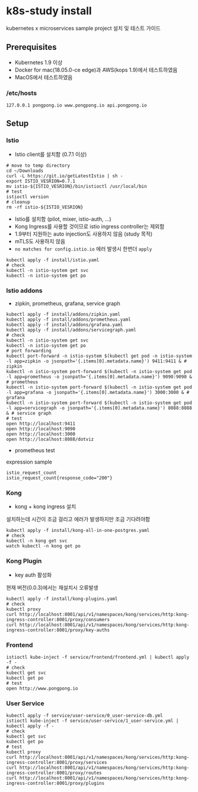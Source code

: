 # k8s-study install

kubernetes x microservices sample project 설치 및 테스트 가이드

## Prerequisites

- Kubernetes 1.9 이상
- Docker for mac(18.05.0-ce edge)과 AWS(kops 1.9)에서 테스트하였음
- MacOS에서 테스트하였음

### /etc/hosts

```
127.0.0.1 pongpong.io www.pongpong.io api.pongpong.io
```

## Setup

### Istio

- Istio client를 설치함 (0.7.1 이상)

```
# move to temp directory
cd ~/Downloads
curl -L https://git.io/getLatestIstio | sh -
export ISTIO_VESRION=0.7.1
mv istio-${ISTIO_VESRION}/bin/istioctl /usr/local/bin
# test
istioctl version
# cleanup
rm -rf istio-${ISTIO_VESRION}
```

- Istio를 설치함 (pilot, mixer, istio-auth, ...)
- Kong Ingress를 사용할 것이므로 istio ingress controller는 제외함
- 1.9부터 지원하는 auto injection도 사용하지 않음 (study 목적)
- mTLS도 사용하지 않음
- `no matches for config.istio.io` 에러 발생시 한번더 `apply`

```
kubectl apply -f install/istio.yaml
# check
kubectl -n istio-system get svc
kubectl -n istio-system get po
```

### Istio addons

- zipkin, prometheus, grafana, service graph

```
kubectl apply -f install/addons/zipkin.yaml
kubectl apply -f install/addons/prometheus.yaml
kubectl apply -f install/addons/grafana.yaml
kubectl apply -f install/addons/servicegraph.yaml
# check
kubectl -n istio-system get svc
kubectl -n istio-system get po
# port forwarding
kubectl port-forward -n istio-system $(kubectl get pod -n istio-system -l app=zipkin -o jsonpath='{.items[0].metadata.name}') 9411:9411 & # zipkin
kubectl -n istio-system port-forward $(kubectl -n istio-system get pod -l app=prometheus -o jsonpath='{.items[0].metadata.name}') 9090:9090 & # prometheus
kubectl -n istio-system port-forward $(kubectl -n istio-system get pod -l app=grafana -o jsonpath='{.items[0].metadata.name}') 3000:3000 & # grafana
kubectl -n istio-system port-forward $(kubectl -n istio-system get pod -l app=servicegraph -o jsonpath='{.items[0].metadata.name}') 8088:8088 & # service graph
# test
open http://localhost:9411
open http://localhost:9090
open http://localhost:3000
open http://localhost:8088/dotviz
```

- prometheus test

expression sample

```
istio_request_count
istio_request_count{response_code="200"}
```

### Kong

- kong + kong ingress 설치

설치하는데 시간이 조금 걸리고 에러가 발생하지만 조금 기다려야함

```
kubectl apply -f install/kong-all-in-one-postgres.yaml
# check
kubectl -n kong get svc
watch kubectl -n kong get po
```

### Kong Plugin

- key auth 활성화

현재 버전(0.0.3)에서는 재설치시 오류발생

```
kubectl apply -f install/kong-plugins.yaml
# check
kubectl proxy
curl http://localhost:8001/api/v1/namespaces/kong/services/http:kong-ingress-controller:8001/proxy/consumers
curl http://localhost:8001/api/v1/namespaces/kong/services/http:kong-ingress-controller:8001/proxy/key-auths
```

### Frontend

```
istioctl kube-inject -f service/frontend/frontend.yml | kubectl apply -f -
# check
kubectl get svc
kubectl get po
# test
open http://www.pongpong.io
```

### User Service

```
kubectl apply -f service/user-service/0_user-service-db.yml
istioctl kube-inject -f service/user-service/1_user-service.yml | kubectl apply -f -
# check
kubectl get svc
kubectl get po
# test
kubectl proxy
curl http://localhost:8001/api/v1/namespaces/kong/services/http:kong-ingress-controller:8001/proxy/services
curl http://localhost:8001/api/v1/namespaces/kong/services/http:kong-ingress-controller:8001/proxy/routes
curl http://localhost:8001/api/v1/namespaces/kong/services/http:kong-ingress-controller:8001/proxy/plugins
```